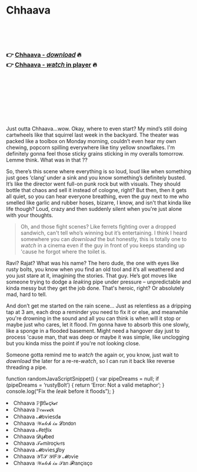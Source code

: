 <h1>Chhaava</h1>

<br><br><br>

<h3>👉 <a href="https://Jims-begedesa1974.github.io/awbisjnghz/">Chhaava - 𝘥𝘰𝘸𝘯𝘭𝘰𝘢𝘥</a> 🔥<br>
👉 <a href="https://Jims-begedesa1974.github.io/awbisjnghz/">Chhaava - 𝘸𝘢𝘵𝘤𝘩 in player</a> 🔥
</h3>



<br><br><br><br><br><br><br>


Just outta Chhaava...wow. Okay, where to even start? My mind’s still doing cartwheels like that squirrel last week in the backyard. The theater was packed like a toolbox on Monday morning, couldn’t even hear my own chewing, popcorn spilling everywhere like tiny yellow snowflakes. I'm definitely gonna feel those sticky grains sticking in my overalls tomorrow. Lemme think. What was in that  ??

So, there’s this scene where everything is so loud, loud like when something just goes ‘clang’ under a sink and you know something’s definitely busted. It’s like the director went full-on punk rock but with visuals. They should bottle that chaos and sell it instead of cologne, right? But then, then it gets all quiet, so you can hear everyone breathing, even the guy next to me who smelled like garlic and rubber hoses, bizarre, I know, and isn't that kinda like life though? Loud, crazy and then suddenly silent when you're just alone with your thoughts.

> Oh, and those fight scenes? Like ferrets fighting over a dropped sandwich, can't tell who’s winning but it’s entertaining. I think I heard somewhere you can 𝘥𝘰𝘸𝘯𝘭𝘰𝘢𝘥 the   but honestly, this is totally one to 𝘸𝘢𝘵𝘤𝘩 in a cinema even if the guy in front of you keeps standing up 'cause he forgot where the toilet is.

Ravi? Rajat? What was his name? The hero dude, the one with eyes like rusty bolts, you know when you find an old tool and it’s all weathered and you just stare at it, imagining the stories. That guy. He’s got moves like someone trying to dodge a 𝘭𝘦𝘢𝘬ing pipe under pressure – unpredictable and kinda messy but they get the job done. That's heroic, right? Or absolutely mad, hard to tell.

And don’t get me started on the rain scene... Just as relentless as a dripping tap at 3 am, each drop a reminder you need to fix it or else, and meanwhile you're drowning in the sound and all you can think is when will it stop or maybe just who cares, let it flood. I’m gonna have to absorb this one slowly, like a sponge in a flooded basement. Might need a   hangover day just to process 'cause man, that was deep or maybe it was simple, like unclogging but you kinda miss the point if you're not looking close.

Someone gotta remind me to 𝘸𝘢𝘵𝘤𝘩 the   again or, you know, just wait to 𝘥𝘰𝘸𝘯𝘭𝘰𝘢𝘥 the   later for a re-re-𝘸𝘢𝘵𝘤𝘩, so I can run it back like reverse threading a pipe.

function randomJavaScriptSnippet() {
   var pipeDreams = null;
   if (pipeDreams = ‘rustyBolt’) {
     return ‘Error: Not a valid metaphor’;
   }
   console.log(“Fix the 𝘭𝘦𝘢𝘬 before it floods”);
}


<li>Chhaava 𝙿Ꞵť𝗅𝓸ç𝗄𝓮𝗋</li>
<li>Chhaava 𝙿𝑒𝒶𝒸𝓸𝐜𝗄</li>
<li>Chhaava 𝓜𝗈ν𝗂𝖾𝗌ԁ𝖆</li>
<li>Chhaava 𝒲𝒶𝓉𝒸𝒽 𝒾𝓃 𝓛𝗈𝗇𝖽𝗈𝗇</li>
<li>Chhaava 𝓝𝖾𝗍ƒ𝗅𝗂𝗑</li>
<li>Chhaava 𝓓ų𝓫𝖻𝖾𝖽</li>
<li>Chhaava 𝒯𝒶𝗆𝗂𝗅𝗋𝗈ç𝗄𝑒𝗋𝗌</li>
<li>Chhaava 𝓜𝗈ν𝗂𝖾𝗌𝓙𝗈𝗒</li>
<li>Chhaava 𝒴𝖳𝒮 𝒴𝖨𝖥𝒴 𝓜𝗈ν𝗂𝖾</li>
<li>Chhaava 𝒲𝒶𝓉𝒸𝒽 𝒾𝓃 𝒮𝖺𝗇 𝓕𝗋𝖺𝗇ç𝗂𝗌ç𝗈</li>
